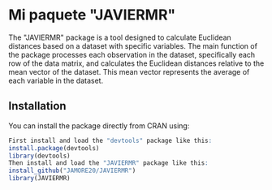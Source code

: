 # Mi paquete "JAVIERMR"

The "JAVIERMR" package is a tool designed to calculate Euclidean distances based on a dataset with specific variables. The main function of the package processes each observation in the dataset, specifically each row of the data matrix, and calculates the Euclidean distances relative to the mean vector of the dataset. This mean vector represents the average of each variable in the dataset.



## Installation

You can install the package directly from CRAN using:

```r
First install and load the "devtools" package like this:
install.package(devtools)
library(devtools)
Then install and load the "JAVIERMR" package like this:
install_github("JAMORE20/JAVIERMR")
library(JAVIERMR)
